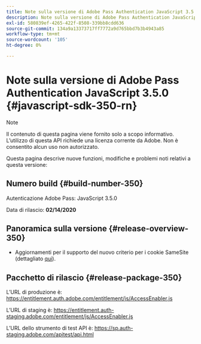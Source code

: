 ```yaml
---
title: Note sulla versione di Adobe Pass Authentication JavaScript 3.5.0
description: Note sulla versione di Adobe Pass Authentication JavaScript 3.5.0
exl-id: 580839ef-4265-422f-8508-339bb8cdd636
source-git-commit: 134a9a13373717ff7772a9d765bbd7b3b4943a85
workflow-type: tm+mt
source-wordcount: '105'
ht-degree: 0%

---
```


# Note sulla versione di Adobe Pass Authentication JavaScript 3.5.0 {#javascript-sdk-350-rn}

>[!NOTE]
>
>Il contenuto di questa pagina viene fornito solo a scopo informativo. L’utilizzo di questa API richiede una licenza corrente da Adobe. Non è consentito alcun uso non autorizzato.

Questa pagina descrive nuove funzioni, modifiche e problemi noti relativi a questa versione:

## Numero build {#build-number-350}

Autenticazione Adobe Pass: JavaScript 3.5.0

Data di rilascio: **02/14/2020**

## Panoramica sulla versione {#release-overview-350}

* Aggiornamenti per il supporto del nuovo criterio per i cookie SameSite (dettagliato [qui](https://datatracker.ietf.org/doc/html/draft-ietf-httpbis-cookie-same-site-00)).

## Pacchetto di rilascio {#release-package-350}

L’URL di produzione è: https://entitlement.auth.adobe.com/entitlement/js/AccessEnabler.js

L’URL di staging è: https://entitlement.auth-staging.adobe.com/entitlement/js/AccessEnabler.js

L’URL dello strumento di test API è: https://sp.auth-staging.adobe.com/apitest/api.html
